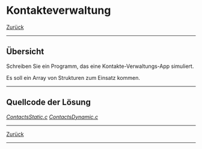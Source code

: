 # Kontakteverwaltung

[Zurück](./../Exercises.md)

---

## Übersicht

Schreiben Sie ein Programm, das eine Kontakte-Verwaltungs-App simuliert.

Es soll ein Array von Strukturen zum Einsatz kommen.

---

## Quellcode der Lösung

[*ContactsStatic.c*](./ContactsStatic.c)
[*ContactsDynamic.c*](./ContactsDynamic.c)

---

[Zurück](./../Exercises.md)

---

